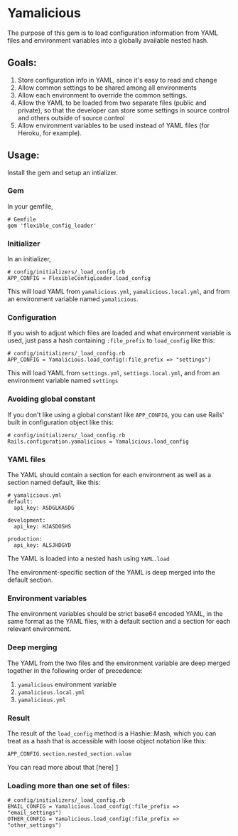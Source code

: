 # Yamalicious

The purpose of this gem is to load configuration information from YAML files and environment variables into a globally available
nested hash.

## Goals:

1. Store configuration info in YAML, since it's easy to read and change
2. Allow common settings to be shared among all environments
3. Allow each environment to override the common settings.
4. Allow the YAML to be loaded from two separate files (public and private), so that 
   the developer can store some settings in source control and others outside of source control
5. Allow environment variables to be used instead of YAML files (for Heroku, for example).

## Usage:

Install the gem and setup an intializer.

### Gem

In your gemfile,

    # Gemfile
    gem 'flexible_config_loader'
    
### Initializer

In an initializer,

    # config/initializers/_load_config.rb
    APP_CONFIG = FlexibleConfigLoader.load_config
    
This will load YAML from `yamalicious.yml`, `yamalicious.local.yml`, and from an environment variable named `yamalicious`.

### Configuration

If you wish to adjust which files are loaded and what environment variable is used, just pass a hash containing `:file_prefix` to `load_config` like this:

    # config/initializers/_load_config.rb
    APP_CONFIG = Yamalicious.load_config(:file_prefix => "settings")
    
This will load YAML from `settings.yml`, `settings.local.yml`, and from an environment variable named `settings`

### Avoiding global constant

If you don't like using a global constant like `APP_CONFIG`, you can use Rails' built in configuration object like this:

    # config/initializers/_load_config.rb
    Rails.configuration.yamalicious = Yamalicious.load_config
  
### YAML files

The YAML should contain a section for each environment as well as a section named default, like this:

    # yamalicious.yml
    default:
      api_key: ASDGLKASDG
    
    development:
      api_key: HJASDOSHS 
    
    production:
      api_key: ALSJHDGYD

The YAML is loaded into a nested hash using `YAML.load`

The environment-specific section of the YAML is deep merged into the default section.

### Environment variables

The environment variables should be strict base64 encoded YAML, in the same format as the YAML files, with a default section and a section for each relevant environment.

### Deep merging

The YAML from the two files and the environment variable are deep merged together in the following order of precedence:

1. `yamalicious` environment variable
2. `yamalicious.local.yml`
3. `yamalicious.yml`

### Result
  
The result of the `load_config` method is a Hashie::Mash, which you can treat as a hash that is accessible with loose object notation like this:

    APP_CONFIG.section.nested_section.value
   
You can read more about that [here] [1]

### Loading more than one set of files:

    # config/initializers/_load_config.rb
    EMAIL_CONFIG = Yamalicious.load_config(:file_prefix => "email_settings")
    OTHER_CONFIG = Yamalicious.load_config(:file_prefix => "other_settings")
    
    
  [1]: https://github.com/intridea/hashie/